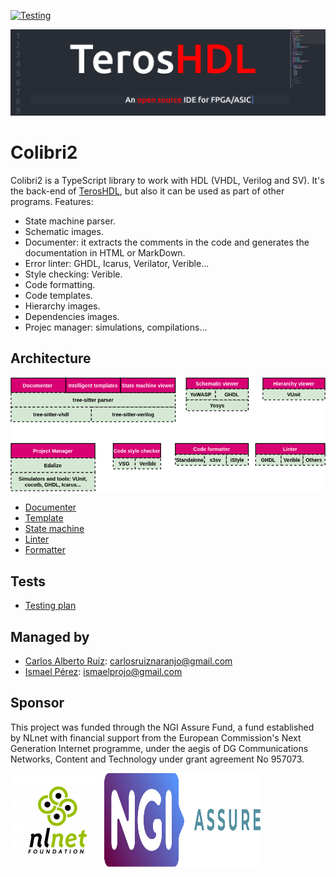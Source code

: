 [![Testing](https://github.com/TerosTechnology/colibri2/actions/workflows/ci.yml/badge.svg)](https://github.com/TerosTechnology/colibri2/actions/workflows/ci.yml)

![TerosHDL](./docs/bcard-front-low.png)

# Colibri2

Colibri2 is a TypeScript library to work with HDL (VHDL, Verilog and SV). It's the back-end of [TerosHDL](https://github.com/TerosTechnology/vscode-terosHDL), but also it can be used as part of other programs. Features:


- State machine parser.
- Schematic images.
- Documenter: it extracts the comments in the code and generates the documentation in HTML or MarkDown.
- Error linter: GHDL, Icarus, Verilator, Verible...
- Style checking: Verible.
- Code formatting.
- Code templates.
- Hierarchy images.
- Dependencies images.
- Projec manager: simulations, compilations...

## Architecture

![Diagram](./docs/colibri.png "Diagram")

- [Documenter](./src/documenter)
- [Template](./src/template)
- [State machine](./src/parser)
- [Linter](./src/linter)
- [Formatter](./src/formatter)


## Tests

- [Testing plan](./docs/testing_plan.md)

## Managed by

- [Carlos Alberto Ruiz](https://www.linkedin.com/in/carlos-alberto-ruiz-fpga/): carlosruiznaranjo@gmail.com 
- [Ismael Pérez](https://www.linkedin.com/in/ispero/): ismaelprojo@gmail.com

## Sponsor

This project was funded through the NGI Assure Fund, a fund established by NLnet with financial support from 
the European Commission's Next Generation Internet programme, under the aegis of DG Communications Networks, 
Content and Technology under grant agreement No 957073.


<img border=0 src="./docs/nlnet-fundation-150x150.png" width="150" height="150"><img border=0 src="./docs/banner_1.svg" width="250" height="150">



